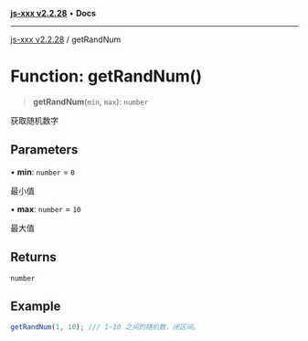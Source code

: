 [**js-xxx v2.2.28**](../README.md) • **Docs**

***

[js-xxx v2.2.28](../README.md) / getRandNum

# Function: getRandNum()

> **getRandNum**(`min`, `max`): `number`

获取随机数字

## Parameters

• **min**: `number` = `0`

最小值

• **max**: `number` = `10`

最大值

## Returns

`number`

## Example

```ts
getRandNum(1, 10); /// 1~10 之间的随机数，闭区间。
```
